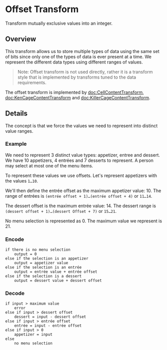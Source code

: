 # Offset Transform

Transform mutually exclusive values into an integer.

## Overview

This transform allows us to store multiple types of data using the same set of bits since only one of the types of data is ever present at a time. We represent the different data types using different ranges of values.

> Note: Offset transform is not used directly, rather it is a transform style that is implemented by transforms tuned to the data requirements.

The offset transform is implemented by <doc:CellContentTransform>, <doc:KenCageContentTransform> and <doc:KillerCageContentTransform>.

## Details

The concept is that we force the values we need to represent into distinct value ranges.

### Example

We need to represent 3 distinct value types: appetizer, entree and dessert. We have 10 appetizers, 4 entrées and 7 desserts to represent. A person may select at most one of the menu items.

To represent these values we use offsets. Let's represent appetizers with the values `1…10`.

We'll then define the entrée offset as the maximum appetizer value: 10.
The range of entrées is `(entrée offset + 1)…(entrée offset + 4)` or `11…14`.

The dessert offset is the maximum entrée value: 14. The dessert range is `(dessert offset + 1)…(dessert Offset + 7)` or `15…21`. 

No menu selection is represented as 0. The maximum value we represent is 21.

### Encode

```
if there is no menu selection
    output = 0
else if the selection is an appetizer
    output = appetizer value
else if the selection is an entrée
    output = entrée value + entrée offset
else if the selection is a dessert
    output = dessert value + dessert offset
```

### Decode

```
if input > maximum value
    error
else if input > dessert offset
    dessert = input - dessert offset
else if input > entrée offset
    entrée = input - entrée offset
else if input > 0
    appetizer = input
else
    no menu selection
```
